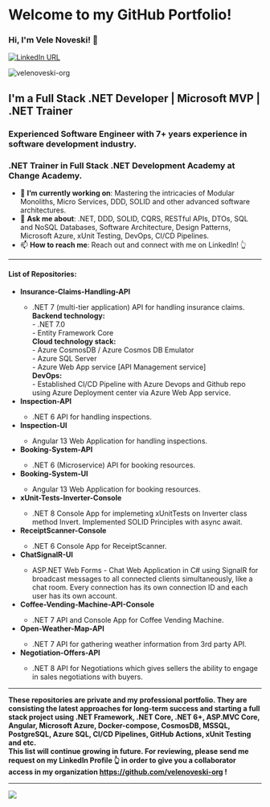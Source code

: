 # Welcome to my GitHub Portfolio! 

### Hi, I'm Vele Noveski! 👋

[![LinkedIn URL](https://img.shields.io/badge/LinkedIn-Connect-blue?logo=linkedin&style=for-the-badge)](https://www.linkedin.com/in/velenoveski)
<p align="left"> <img src="https://komarev.com/ghpvc/?username=velenoveski-org&label=Profile%20views&color=0e75b6&style=flat" alt="velenoveski-org" /> </p>

## **I'm a Full Stack .NET Developer | Microsoft MVP | .NET Trainer**

### Experienced Software Engineer with 7+ years experience in software development industry.
### .NET Trainer in Full Stack .NET Development Academy at Change Academy.
- 🎯 **I’m currently working on**: Mastering the intricacies of Modular Monoliths, Micro Services, DDD, SOLID and other advanced software architectures.
- 💬 **Ask me about**: .NET, DDD, SOLID, CQRS, RESTful APIs, DTOs, SQL and NoSQL Databases, Software Architecture, Design Patterns, Microsoft Azure, xUnit Testing, DevOps, CI/CD Pipelines.
- 📫 **How to reach me**: Reach out and connect with me on LinkedIn! 👆
<hr/>
<h4>List of Repositories: </h4>
<ul>
  <li><b>Insurance-Claims-Handling-API</b></li></li>
    <ul>
       <li>.NET 7 (multi-tier application) API for handling insurance claims.</li>
<b>Backend technology:</b><br>
- .NET 7.0<br>
- Entity Framework Core<br>
<b>Cloud technology stack: </b><br>
- Azure CosmosDB / Azure Cosmos DB Emulator<br>
- Azure SQL Server<br>
- Azure Web App service [API Management service]<br>
<b>DevOps:</b><br>
- Established CI/CD Pipeline with Azure Devops and Github repo using Azure Deployment center via Azure Web App service.<br>
    </ul> 
  <li><b>Inspection-API</b></li>
      <ul>
       <li>.NET 6 API for handling inspections.</li>
    </ul> 
  <li><b>Inspection-UI</b></li>
    <ul>
         <li>Angular 13 Web Application for handling inspections.</li>
    </ul> 
  <li><b>Booking-System-API</b></li>
     <ul>
       <li>.NET 6 (Microservice) API for booking resources.</li>
    </ul> 
  <li><b>Booking-System-UI</b></li>
   <ul>
     <li> Angular 13 Web Application for booking resources.</li>
    </ul> 
  <li><b>xUnit-Tests-Inverter-Console</b></li> 
    <ul>
     <li> .NET 8 Console App for implemeting xUnitTests on Inverter class method Invert. Implemented SOLID Principles with async await.</li>
    </ul> 
  <li><b>ReceiptScanner-Console</b></li> 
    <ul>
     <li> .NET 6 Console App for ReceiptScanner.</li>
    </ul> 
    <li><b>ChatSignalR-UI</b></li> 
    <ul>
     <li>ASP.NET Web Forms - Chat Web Application in C# using SignalR for broadcast messages to all connected clients simultaneously, like a chat room. Every connection has its own connection ID and each user has its own account.</li>
    </ul> 
    <li><b>Coffee-Vending-Machine-API-Console</b></li> 
    <ul>
     <li> .NET 7 API and Console App for Coffee Vending Machine.</li>
    </ul>
    <li><b>Open-Weather-Map-API</b></li> 
    <ul>
     <li> .NET 7 API for gathering weather information from 3rd party API.</li>
    </ul> 
    <li><b>Negotiation-Offers-API</b></li> 
    <ul>
     <li> .NET 8 API for Negotiations which gives sellers the ability to engage in sales negotiations with buyers.</li>
    </ul> 
</ul>
<hr/>

<b>These repositories are private and my professional portfolio. They are consisting the latest approaches for long-term success and starting a full stack project using .NET Framework, .NET Core, .NET 6+, ASP.MVC Core, Angular, Microsoft Azure, Docker-compose, CosmosDB, MSSQL, PostgreSQL, Azure SQL, CI/CD Pipelines, GitHub Actions, xUnit Testing and etc.  <br> This list will continue growing in future. For reviewing, please send me request on my LinkedIn Profile 👆 in order to give you a collaborator access in my organization https://github.com/velenoveski-org ! </b> <br>
<hr/>
<a href="https://github.com/velenoveski">
  <img src="https://github-readme-stats.vercel.app/api?username=velenoveski&count_private=true&show_icons=true&hide=stars" />
</a>
